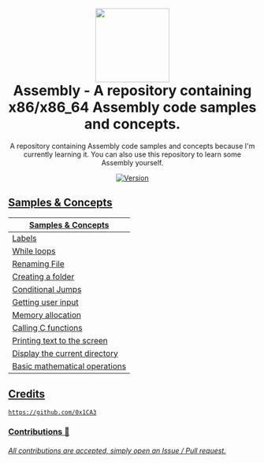 <h1 align="center">
	<img src="https://www.pngkey.com/png/full/479-4794953_assembly-x86-x86-icon.png" width="150px"><br>
    Assembly - A repository containing x86/x86_64 Assembly code samples and concepts.
</h1>
<p align="center">
	A repository containing Assembly code samples and concepts because I'm currently learning it. You can also use this repository to learn some Assembly yourself.
</p>

<p align="center">
	<a href="https://deno.land" target="_blank">
    	<img src="https://img.shields.io/badge/Version-1.0.0-7DCDE3?style=for-the-badge" alt="Version">
</p>
  
## Samples & Concepts
Samples & Concepts  |
-------- |
Labels |
While loops |
Renaming File |
Creating a folder |
Conditional Jumps |
Getting user input |
Memory allocation |
Calling C functions |
Printing text to the screen |
Display the current directory |
Basic mathematical operations |

## Credits
```
https://github.com/0x1CA3
```

### Contributions 🎉
###### All contributions are accepted, simply open an Issue / Pull request.
